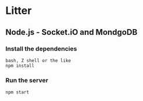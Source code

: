 # Litter

## Node.js - Socket.iO and MondgoDB

### Install the dependencies
```
bash, Z shell or the like
npm install
```

### Run the server
```
npm start
```
